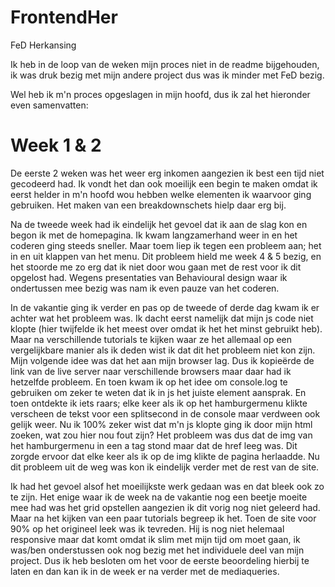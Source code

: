 # FrontendHer
FeD Herkansing

Ik heb in de loop van de weken mijn proces niet in de readme bijgehouden, ik was druk bezig met mijn andere project dus was ik minder met FeD bezig.

Wel heb ik m'n proces opgeslagen in mijn hoofd, dus ik zal het hieronder even samenvatten:

<h1>Week 1 & 2</h1>
De eerste 2 weken was het weer erg inkomen aangezien ik best een tijd niet gecodeerd had. Ik vondt het dan ook moeilijk een begin te maken omdat ik eerst helder in m'n hoofd wou hebben welke elementen ik waarvoor ging gebruiken. Het maken van een breakdownschets hielp daar erg bij.

Na de tweede week had ik eindelijk het gevoel dat ik aan de slag kon en begon ik met de homepagina. Ik kwam langzamerhand weer in en het coderen ging steeds sneller. Maar toem liep ik tegen een probleem aan; het in en uit klappen van het menu. Dit probleem hield me week 4 & 5 bezig, en het stoorde me zo erg dat ik niet door wou gaan met de rest voor ik dit opgelost had. Wegens presentaties van Behavioural design waar ik ondertussen mee bezig was nam ik even pauze van het coderen.

In de vakantie ging ik verder en pas op de tweede of derde dag kwam ik er achter wat het probleem was. Ik dacht eerst namelijk dat mijn js code niet klopte (hier twijfelde ik het meest over omdat ik het het minst gebruikt heb). Maar na verschillende tutorials te kijken waar ze het allemaal op een vergelijkbare manier als ik deden wist ik dat dit het probleem niet kon zijn. Mijn volgende idee was dat het aan mijn browser lag. Dus ik kopieërde de link van de live server naar verschillende browsers maar daar had ik hetzelfde probleem. En toen kwam ik op het idee om console.log te gebruiken om zeker te weten dat ik in js het juiste element aansprak. En toen ontdekte ik iets raars; elke keer als ik op het hamburgermenu klikte verscheen de tekst voor een splitsecond in de console maar verdween ook gelijk weer. Nu ik 100% zeker wist dat m'n js klopte ging ik door mijn html zoeken, wat zou hier nou fout zijn? Het probleem was dus dat de img van het hamburgermenu in een a tag stond maar dat de href leeg was. Dit zorgde ervoor dat elke keer als ik op de img klikte de pagina herlaadde. Nu dit probleem uit de weg was kon ik eindelijk verder met de rest van de site. 

Ik had het gevoel alsof het moeilijkste werk gedaan was en dat bleek ook zo te zijn. Het enige waar ik de week na de vakantie nog een beetje moeite mee had was het grid opstellen aangezien ik dit vorig nog niet geleerd had. Maar na het kijken van een paar tutorials begreep ik het. Toen de site voor 90% op het origineel leek was ik tevreden. Hij is nog niet helemaal responsive maar dat komt omdat ik slim met mijn tijd om moet gaan, ik was/ben onderstussen ook nog bezig met het individuele deel van mijn project. Dus ik heb besloten om het voor de eerste beoordeling hierbij te laten en dan kan ik in de week er na verder met de mediaqueries.
